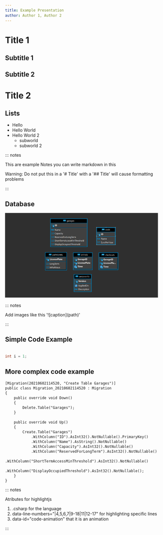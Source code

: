```yaml
---
title: Example Presentation
author: Author 1, Author 2
---
```


# Title 1



## Subtitle 1


## Subtitle 2


# Title 2


## Lists

- Hello
- Hello World
- Hello World 2
  + subworld
  + subworld 2
  

::: notes

This are example Notes you can write markdown in this

Warning:
 Do not put this in a '# Title' with a '## Title' will cause formatting problems

:::

## Database

![Database Overview](Images/parkhaus_entity_diagram_dark_highres_stretch.png)

::: notes

Add images like this '\!\[caption\]\(path\)'

:::

## Simple Code Example

``` C#

int i = 1;

```

## More complex code example

``` {.csharp data-line-numbers="|4,5,6,7|9-18|11|12-17" data-id="code-animation"}
[Migration(20210602114520, "Create Table Garages")]
public class Migration_20210602114520 : Migration
{
    public override void Down()
    {
        Delete.Table("Garages");
    }

    public override void Up()
    {
        Create.Table("Garages")
            .WithColumn("ID").AsInt32().NotNullable().PrimaryKey()
            .WithColumn("Name").AsString().NotNullable()
            .WithColumn("Capacity").AsInt32().NotNullable()
            .WithColumn("ReservedForLongTerm").AsInt32().NotNullable()
            .WithColumn("ShortTermAccessMinThreshold").AsInt32().NotNullable()
            .WithColumn("DisplayOccupiedThreshold").AsInt32().NotNullable();
    }
}
```

::: notes

Atributes for highlightjs

1. .csharp for the language
2. data-line-numbers="|4,5,6,7|9-18|11|12-17" for highlighting specific lines 
3. data-id="code-animation" that it is an animation

:::
